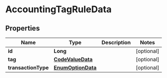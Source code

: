 

# AccountingTagRuleData


## Properties

| Name | Type | Description | Notes |
|------------ | ------------- | ------------- | -------------|
|**id** | **Long** |  |  [optional] |
|**tag** | [**CodeValueData**](CodeValueData.md) |  |  [optional] |
|**transactionType** | [**EnumOptionData**](EnumOptionData.md) |  |  [optional] |



